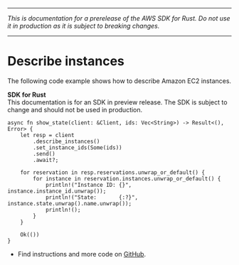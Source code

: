 --------

 *This is documentation for a prerelease of the AWS SDK for Rust\. Do not use it in production as it is subject to breaking changes\.* 

--------

# Describe instances<a name="ec2_DescribeInstances_rust_topic"></a>

The following code example shows how to describe Amazon EC2 instances\.

**SDK for Rust**  
This documentation is for an SDK in preview release\. The SDK is subject to change and should not be used in production\.
  

```
async fn show_state(client: &Client, ids: Vec<String>) -> Result<(), Error> {
    let resp = client
        .describe_instances()
        .set_instance_ids(Some(ids))
        .send()
        .await?;

    for reservation in resp.reservations.unwrap_or_default() {
        for instance in reservation.instances.unwrap_or_default() {
            println!("Instance ID: {}", instance.instance_id.unwrap());
            println!("State:       {:?}", instance.state.unwrap().name.unwrap());
            println!();
        }
    }

    Ok(())
}
```
+  Find instructions and more code on [GitHub](https://github.com/awsdocs/aws-doc-sdk-examples/tree/main/.rust_alpha/ec2#code-examples)\. 